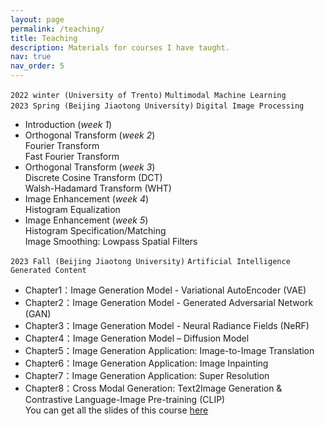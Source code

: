 ```yaml
---
layout: page
permalink: /teaching/
title: Teaching
description: Materials for courses I have taught. 
nav: true
nav_order: 5
---
```


`2022 winter (University of Trento)` `Multimodal Machine Learning` \
`2023 Spring (Beijing Jiaotong University)` `Digital Image Processing` 
- Introduction (_week 1_)
- Orthogonal Transform (_week 2_) \
Fourier Transform \
Fast Fourier Transform
- Orthogonal Transform (_week 3_)\
Discrete Cosine Transform (DCT) \
Walsh-Hadamard Transform (WHT)
- Image Enhancement (_week 4_)\
Histogram Equalization 
- Image Enhancement (_week 5_)\
Histogram Specification/Matching\
Image Smoothing: Lowpass Spatial Filters

`2023 Fall (Beijing Jiaotong University)` `Artificial Intelligence Generated Content`
- Chapter1：Image Generation Model - Variational AutoEncoder (VAE)
- Chapter2：Image Generation Model - Generated Adversarial Network (GAN)
- Chapter3：Image Generation Model - Neural Radiance Fields (NeRF)
- Chapter4：Image Generation Model – Diffusion Model
- Chapter5：Image Generation Application: Image-to-Image Translation
- Chapter6：Image Generation Application: Image Inpainting
- Chapter7：Image Generation Application: Super Resolution
- Chapter8：Cross Modal Generation: Text2Image Generation & Contrastive Language-Image Pre-training (CLIP)\
You can get all the slides of this course <font color="AAAAAA"><a href="https://www.aliyundrive.com/s/W8QHGJ8HdBC">here</a> </font>
